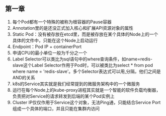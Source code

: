 

## 第一章

1. 每个Pod都有一个特殊的被称为根容器的Pause容器
2. Annotation里的是还没正式加入核心和扩展API资源对象的属性
3. Static Pod：没有被存放在etcd里，而是被存放在某个具体的Node上的一个具体的文件中，只能在这个Node上启动运行
4. Endpoint：Pod IP + containerPort
5. 申请CPU的最小单位一般为千分之一个
6. Label Selector可以类比为sql语句中的where查询条件，如name=redis-slave这个Label Selector作用于Pod时，可以被类比为select * from pod where name = 'redis-slave'。多个Selector表达式可以用,分隔，他们之间是AND的关系
7. k8s的Service其实就是我们经常提到的微服务架构中的一个微服务
8. 运行在每个Node上的kube-proxy进程其实就是一个智能的软件负载均衡器，负责把对Service的请求转发到后端的某个Pod实例上
9. Cluster IP仅仅作用于Service这个对象，无法Ping通，只能结合Service Port组成一个具体的端口，并且只能在集群内访问

